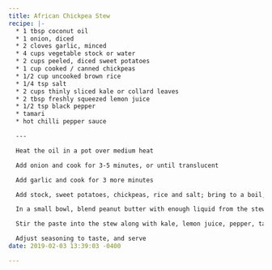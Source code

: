 ```yaml
---
title: African Chickpea Stew
recipe: |-
  * 1 tbsp coconut oil
  * 1 onion, diced
  * 2 cloves garlic, minced
  * 4 cups vegetable stock or water
  * 2 cups peeled, diced sweet potatoes
  * 1 cup cooked / canned chickpeas
  * 1/2 cup uncooked brown rice
  * 1/4 tsp salt
  * 2 cups thinly sliced kale or collard leaves
  * 2 tbsp freshly squeezed lemon juice
  * 1/2 tsp black pepper
  * tamari
  * hot chilli pepper sauce

  ---

  Heat the oil in a pot over medium heat

  Add onion and cook for 3-5 minutes, or until translucent

  Add garlic and cook for 3 more minutes

  Add stock, sweet potatoes, chickpeas, rice and salt; bring to a boil, reduce heat, cover, and sidmmer for 45 minutes or until the rice is cooked

  In a small bowl, blend peanut butter with enough liquid from the stew to make a smooth paste

  Stir the paste into the stew along with kale, lemon juice, pepper, tamari, and chilli pepper sauce to taste and cook for another 5 minutes

  Adjust seasoning to taste, and serve
date: 2019-02-03 13:39:03 -0400

---
```

